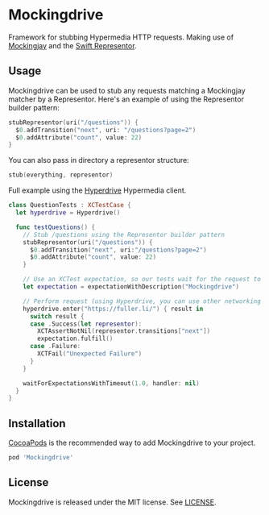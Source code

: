 # Mockingdrive

Framework for stubbing Hypermedia HTTP requests. Making use of
[Mockingjay](https://github.com/kylef/Mockingjay) and the
[Swift Representor](https://github.com/the-hypermedia-project/representor-swift).

## Usage

Mockingdrive can be used to stub any requests matching a Mockingjay matcher by
a Representor. Here's an example of using the Representor builder pattern:

```swift
stubRepresentor(uri("/questions")) {
  $0.addTransition("next", uri: "/questions?page=2")
  $0.addAttribute("count", value: 22)
}
```

You can also pass in directory a representor structure:

```swift
stub(everything, representor)
```

Full example using the [Hyperdrive](https://github.com/the-hypermedia-project/Hyperdrive) Hypermedia client.

```swift
class QuestionTests : XCTestCase {
  let hyperdrive = Hyperdrive()

  func testQuestions() {
    // Stub /questions using the Representor builder pattern
    stubRepresentor(uri("/questions")) {
      $0.addTransition("next", uri:"/questions?page=2")
      $0.addAttribute("count", value: 22)
    }

    // Use an XCTest expectation, so our tests wait for the request to finish
    let expectation = expectationWithDescription("Mockingdrive")

    // Perform request (using Hyperdrive, you can use other networking libraries)
    hyperdrive.enter("https://fuller.li/") { result in
      switch result {
      case .Success(let representor):
        XCTAssertNotNil(representor.transitions["next"])
        expectation.fulfill()
      case .Failure:
        XCTFail("Unexpected Failure")
      }
    }

    waitForExpectationsWithTimeout(1.0, handler: nil)
  }
}
```

## Installation

[CocoaPods](http://cocoapods.org) is the recommended way to add Mockingdrive
to your project.

```ruby
pod 'Mockingdrive'
```

## License

Mockingdrive is released under the MIT license. See [LICENSE](LICENSE).

